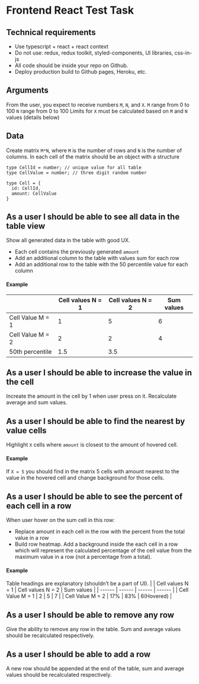    # Frontend React Test Task
 ## Technical requirements
  - Use typescript + react + react context
  - Do not use: redux, redux toolkit, styled-components, UI libraries, css-in-js
  - All code should be inside your repo on Github.
  - Deploy production build to Github pages, Heroku, etc.
  
## Arguments

From the user, you expect to receive numbers ```M```, ```N```, and ```X```.
```M``` range from 0 to 100
```N``` range from 0 to 100
Limits for ```X``` must be calculated based on ```M``` and ```N``` values (details below)

## Data

Create matrix ```M*N```, where ```M``` is the number of rows and ```N``` is the number of columns.
In each cell of the matrix should be an object with a structure

```
type CellId = number; // unique value for all table
type CellValue = number; // three digit random number

type Cell = {
  id: CellId,
  amount: CellValue
}
```

## As a user I should be able to see all data in the table view

Show all generated data in the table with good UX.

- Each cell contains the previously generated ```amount``` 
- Add an additional column to the table with values sum for each row
- Add an additional row to the table with the 50 percentile value for each column
#### Example
|  | Cell values N = 1 | Cell values N = 2 | Sum values |
| ------ | ------ | ------ | ------ |
| Cell Value M = 1 | 1 | 5 | 6 |
| Cell Value M = 2 | 2 | 2 | 4 |
| 50th percentile | 1.5 | 3.5 | |

## As a user I should be able to increase the value in the cell
Increate the amount in the cell by 1 when user press on it. Recalculate average and sum values.

## As a user I should be able to find the nearest by value cells
Highlight ```X```  cells where ```amount``` is closest to the amount of hovered cell.
#### Example

If ```X = 5``` you should find in the matrix 5 cells with amount nearest to the value in the hovered cell and change background for those cells.

## As a user I should be able to see the percent of each cell in a row
When user hover on the sum cell in this row:
 - Replace amount in each cell in the row with the percent from the total value in a row
 - Build row heatmap. Add a background inside the each cell in a row which will represent the calculated percentage of the cell value from the maximum value in a row (not a percentage from a total).
#### Example
Table headings are explanatory (shouldn’t be a part of UI).
|  | Cell values N = 1 | Cell values N = 2 | Sum values |
| ------ | ------ | ------ | ------ |
| Cell Value M = 1 | 2 | 5 | 7 |
| Cell Value M = 2 | 17% | 83% | 6(Hovered) |

## As a user I should be able to remove any row
Give the ability to remove any row in the table. Sum and average values should be recalculated respectively.

## As a user I should be able to add a row
A new row should be appended at the end of the table, sum and average values should be recalculated respectively.

